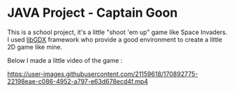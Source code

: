 # JAVA Project - Captain Goon

This is a school project, it's a little "shoot 'em up" game like Space Invaders.
I used [libGDX](https://libgdx.com/ "libGDX Website") framework who provide a good environment to create a little 2D game like mine.

Below I made a little video of the game :


https://user-images.githubusercontent.com/21159618/170892775-22198eae-c086-4952-a797-e63d678ecd4f.mp4
